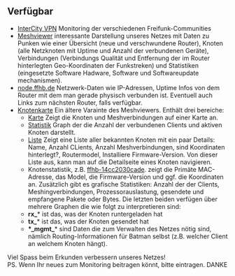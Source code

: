 
## Verfügbar
* [InterCity VPN](http://icvpn.wg1337.de) Monitoring der verschiedenen Freifunk-Communities 
* [Meshviewer](http://bremen.freifunk.net/meshviewer/) interessante Darstellung unseres Netzes mit Daten zu Punken wie einer Übersicht (neue und verschwundene Router), Knoten (alle Netzknoten mit Uptime und Anzahl der verbundenen Geräte), Verbindungen (Verbindungs Qualität und Entfernung der im Router hinterlegten Geo-Koordinaten  der Funkstreken) und Statistiken (eingesetzte Software Hadware, Software und Softwareupdate mechanismen).
* [node.ffhb.de](http://node.ffhb.de) Netzwerk-Daten wie IP-Adressen, Uptime Infos von dem Router mit dem man gerade physisch verbunden ist. Eventuell auch Links zum nächsten Router, falls verfügbar.
* [Knotenkarte](http://bremen.freifunk.net/map/geomap.html) Ein ältere Varainte des Meshviewers. Enthält drei bereiche:
  * [Karte](http://bremen.freifunk.net/map/geomap.html) Zeigt die Knoten und Meshverbindungen auf einer Karte an.
  * [Statistik](http://bremen.freifunk.net/map/stats.html) Graph der die Anzahl der verbundenen Clients und aktiven Knoten darstellt. 
  * [Liste](http://bremen.freifunk.net/map/list.html) Zeigt eine Liste aller bekannten Knoten mit ein paar Details: Name, Anzahl CLients, Anzahl Meshverbindungen, sind Koordinaten hinterlegt?, Routermodel, Installiere Firmware-Version. Von dieser Liste aus, kann man auf die Detailseite eines Knoten navigieren.
  * Knotenstatistik, z.B. [ffhb-14cc2030cade](http://bremen.freifunk.net/map/node.html?id=16:d0:20:30:ca:de). zeigt die Primäte MAC-Adresse, das Model, die Firmware-Version und ggf. die Koordinaten an. Zusätzlich gibt es grafische Statistiken: Anzahl der der Clients, Meshingverbindungen, Prozessorauslastung, gesendete und empfangene Pakete oder Bytes. Die letzten beiden verfügen über mehrere Graphen die wie folgt zu interpretieren sind:
  * **rx_*** ist das, was der Knoten runtergeladen hat
  * **tx_*** ist das, was der Knoten gesendet hat
  * **\*\_mgmt_*** sind Daten die zum Verwalten des Netzes nötig sind, nämlich Routing-Informationen für Batman selbst (z.B. welcher Client an welchem Knoten hängt).

Viel Spass beim Erkunden verbessern unseres Netzes!<br/>
PS. Wenn Ihr neues zum Monitoring beitragen könnt, bitte eintragen. DANKE